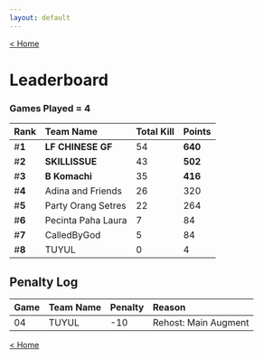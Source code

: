```yaml
---
layout: default
---
```


[< Home](./)

# **Leaderboard**

### Games Played = 4

|  Rank  | Team Name             | Total Kill | **Points** |
|:-------|:----------------------|:-----------|:-----------|
| #**1** | **LF CHINESE GF** | 54 | **640** | 
| #**2** | **SKILLISSUE** | 43 | **502** | 
| #**3** | **B Komachi** | 35 | **416** | 
| #**4** | Adina and Friends | 26 | 320 | 
| #**5** | Party Orang Setres | 22 | 264 | 
| #**6** | Pecinta Paha Laura | 7 | 84 | 
| #**7** | CalledByGod | 5 | 84 | 
| #**8** | TUYUL | 0 | 4 | 

## Penalty Log

|  Game  | Team Name | Penalty | Reason                |
|:-------|:----------|:--------|:----------------------|
|   04   |   TUYUL   |  -10    | Rehost: Main Augment  |
    
[< Home](./)
    